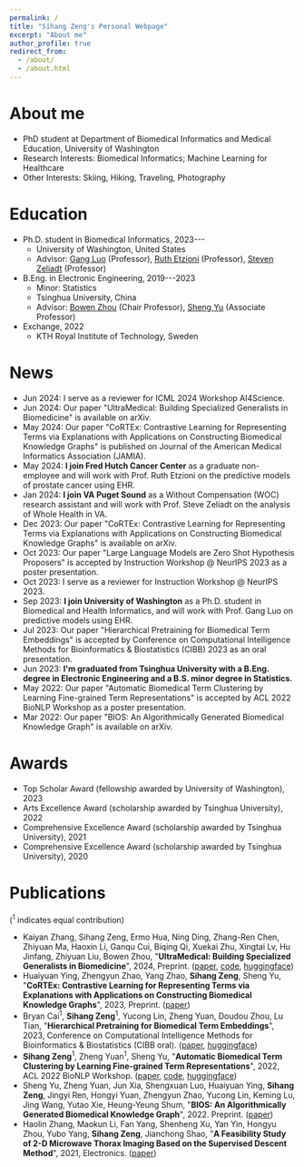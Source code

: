 ```yaml
---
permalink: /
title: "Sihang Zeng's Personal Webpage"
excerpt: "About me"
author_profile: true
redirect_from: 
  - /about/
  - /about.html
---
```


# About me
- PhD student at Department of Biomedical Informatics and Medical Education, University of Washington
- Research Interests: Biomedical Informatics; Machine Learning for Healthcare
- Other Interests: Skiing, Hiking, Traveling, Photography

# Education
- Ph.D. student in Biomedical Informatics, 2023---
  - University of Washington, United States
  - Advisor: [Gang Luo](https://pages.cs.wisc.edu/~gangluo/) (Professor), [Ruth Etzioni](https://www.fredhutch.org/en/faculty-lab-directory/etzioni-ruth.html) (Professor), 
[Steven Zeliadt](https://hspop.uw.edu/about/faculty/member/?faculty_id=Zeliadt_Steven) (Professor)
- B.Eng. in Electronic Engineering, 2019---2023
  - Minor: Statistics
  - Tsinghua University, China
  - Advisor: [Bowen Zhou](https://scholar.google.com/citations?user=h3Nsz6YAAAAJ&hl=zh-CN) (Chair Professor), [Sheng Yu](https://scholar.google.com/citations?user=f4ELYWEAAAAJ&hl=en) (Associate Professor)
- Exchange, 2022
  - KTH Royal Institute of Technology, Sweden

# News
- Jun 2024: I serve as a reviewer for ICML 2024 Workshop AI4Science.
- Jun 2024: Our paper "UltraMedical: Building Specialized Generalists in Biomedicine" is available on arXiv.
- May 2024: Our paper "CoRTEx: Contrastive Learning for Representing Terms via Explanations with Applications on Constructing Biomedical Knowledge Graphs" is published on Journal of the American Medical Informatics Association (JAMIA).
- May 2024: **I join Fred Hutch Cancer Center** as a graduate non-employee and will work with Prof. Ruth Etzioni on the predictive models of prostate cancer using EHR.
- Jan 2024: **I join VA Puget Sound** as a Without Compensation (WOC) research assistant and will work with Prof. Steve Zeliadt on the analysis of Whole Health in VA.
- Dec 2023: Our paper "CoRTEx: Contrastive Learning for Representing Terms via Explanations with Applications on Constructing Biomedical Knowledge Graphs" is available on arXiv.
- Oct 2023: Our paper "Large Language Models are Zero Shot Hypothesis Proposers" is accepted by Instruction Workshop @ NeurIPS 2023 as a poster presentation.
- Oct 2023: I serve as a reviewer for Instruction Workshop @ NeurIPS 2023.
- Sep 2023: **I join University of Washington** as a Ph.D. student in Biomedical and Health Informatics, and will work with Prof. Gang Luo on predictive models using EHR.
- Jul 2023: Our paper "Hierarchical Pretraining for Biomedical Term Embeddings" is accepted by Conference on Computational Intelligence Methods for Bioinformatics & Biostatistics (CIBB) 2023 as an oral presentation.
- Jun 2023: **I'm graduated from Tsinghua University with a B.Eng. degree in Electronic Engineering and a B.S. minor degree in Statistics.**
- May 2022: Our paper "Automatic Biomedical Term Clustering by Learning Fine-grained Term Representations" is accepted by ACL 2022 BioNLP Workshop as a poster presentation.
- Mar 2022: Our paper "BIOS: An Algorithmically Generated Biomedical Knowledge Graph" is available on arXiv.

# Awards
- Top Scholar Award (fellowship awarded by University of Washington), 2023
- Arts Excellence Award (scholarship awarded by Tsinghua University), 2022
- Comprehensive Excellence Award (scholarship awarded by Tsinghua University), 2021
- Comprehensive Excellence Award (scholarship awarded by Tsinghua University), 2020

# Publications
(<sup>1</sup> indicates equal contribution)
- Kaiyan Zhang, Sihang Zeng, Ermo Hua, Ning Ding, Zhang-Ren Chen, Zhiyuan Ma, Haoxin Li, Ganqu Cui, Biqing Qi, Xuekai Zhu, Xingtai Lv, Hu Jinfang, Zhiyuan Liu, Bowen Zhou, "**UltraMedical: Building Specialized Generalists in Biomedicine**", 2024, Preprint. ([paper](https://arxiv.org/pdf/2406.03949), [code](https://github.com/TsinghuaC3I/UltraMedical), [huggingface](https://huggingface.co/TsinghuaC3I/Llama-3-8B-UltraMedical))
- Huaiyuan Ying, Zhengyun Zhao, Yang Zhao, **Sihang Zeng**, Sheng Yu, "**CoRTEx: Contrastive Learning for Representing Terms via Explanations with Applications on Constructing Biomedical Knowledge Graphs**", 2023, Preprint. ([paper](https://arxiv.org/ftp/arxiv/papers/2312/2312.08036.pdf))
- Bryan Cai<sup>1</sup>, **Sihang Zeng**<sup>1</sup>, Yucong Lin, Zheng Yuan, Doudou Zhou, Lu Tian, "**Hierarchical Pretraining for Biomedical Term Embeddings**", 2023, Conference on Computational Intelligence Methods for Bioinformatics & Biostatistics (CIBB oral). ([paper](https://arxiv.org/pdf/2307.00266.pdf), [huggingface](https://huggingface.co/bxcai/HiPrBERT))
- **Sihang Zeng**<sup>1</sup>, Zheng Yuan<sup>1</sup>, Sheng Yu, "**Automatic Biomedical Term Clustering by Learning Fine-grained Term Representations**", 2022, ACL 2022 BioNLP Workshop. ([paper](https://aclanthology.org/2022.bionlp-1.8.pdf), [code](https://github.com/GanjinZero/CODER/tree/master/coderpp), [huggingface](https://huggingface.co/GanjinZero/coder_eng_pp))
- Sheng Yu, Zheng Yuan, Jun Xia, Shengxuan Luo, Huaiyuan Ying, **Sihang Zeng**, Jingyi Ren, Hongyi Yuan, Zhengyun Zhao, Yucong Lin, Keming Lu, Jing Wang, Yutao Xie, Heung-Yeung Shum, "**BIOS: An Algorithmically Generated Biomedical Knowledge Graph**", 2022. Preprint. ([paper](https://arxiv.org/ftp/arxiv/papers/2203/2203.09975.pdf))
- Haolin Zhang, Maokun Li, Fan Yang, Shenheng Xu, Yan Yin, Hongyu Zhou, Yubo Yang, **Sihang Zeng**, Jianchong Shao, "**A Feasibility Study of 2-D Microwave Thorax Imaging Based on the Supervised Descent Method**", 2021, Electronics. ([paper](https://doi.org/10.3390/electronics10030352))

